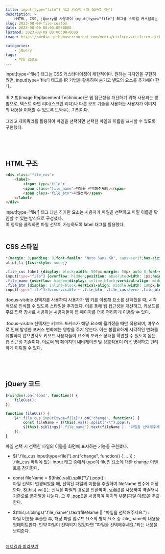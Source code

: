 ```yaml
---
title: input[type="file"] 태그 커스텀 (웹 접근성 개선)
description: >  
    HHTML, CSS, jQuery를 사용하여 input[type="file"] 태그를 스타일 커스텀하는 코드 예제입니다.
slug: 2023-08-09-file-custom
date: 2023-08-09 00:00:00+0000
lastmod: 2023-08-09 00:00:00+0000
image: https://media.githubusercontent.com/media/ctrlcccv/ctrlcccv.github.io/master/assets/img/post/file-custom.webp

categories:
    - jQuery
tags:
    - 파일 업로드
---
```

input[type='file'] 태그는 CSS 커스터마이징이 제한적이다. 원하는 디자인을 구현하려면, input[type='file'] 태그를 IR 기법을 활용하여 숨기고 별도의 요소를 추가해야 한다.  
<br>
IR 기법(Image Replacement Technique)은 웹 접근성을 개선하기 위해 사용되는 방법으로, 텍스트 화면 리더(스크린 리더)나 다른 보조 기술을 사용하는 사용자가 이미지의 내용을 이해할 수 있도록 도와주는 기법이다.  
<br>
그리고 제이쿼리를 활용하여 파일을 선택하면 선택한 파일의 이름을 표시할 수 있도록 구현했다.  

<br>

<ins class="adsbygoogle"
     style="display:block; text-align:center;"
     data-ad-layout="in-article"
     data-ad-format="fluid"
     data-ad-client="ca-pub-8535540836842352"
     data-ad-slot="2974559225"></ins>
<script>
     (adsbygoogle = window.adsbygoogle || []).push({});
</script>


<br>

## HTML 구조
```html
<div class="file_cus">
    <label>
        <input type="file">
        <span class="file_name">파일을 선택해주세요.</span>
        <span class="file_btn">파일선택</span>
    </label>
</div>
```
input[type='file'] 태그 대신 추가한 요소는 사용자가 파일을 선택하고 파일 이름을 확인할 수 있는 방식으로 구성했다.  
이 영역을 클릭하면 파일 선택이 가능하도록 label 태그를 활용했다.  
<br>

## CSS 스타일
```css
*{margin: 0;padding: 0;font-family: 'Noto Sans KR', sans-serif;box-sizing: border-box;box-sizing: border-box;}
ul,ol,li {list-style: none;}

.file_cus label {display: block;width: 500px;margin: 50px auto 0;font-size: 0;cursor: pointer;}
input[type="file"] {overflow: hidden;position: absolute;width: 1px;height: 1px;margin: -1px;font-size: initial;clip: rect(0 0 0 0);}
.file_name {overflow: hidden;display: inline-block;vertical-align: middle;width: calc(100% - 108px);height: 40px;padding:0 12px;border: 1px solid #ddd;border-radius:4px;font-size: 14px;line-height: 38px;color: #111;white-space: nowrap; text-overflow: ellipsis;}
.file_btn {display: inline-block;vertical-align: middle;width: 100px;height: 40px;margin-left: 8px;background: #8ab4f8;border-radius:4px;font-size: 14px;font-weight: 500;line-height: 40px;color: #fff;text-align: center;}
input[type="file"]:focus-visible ~ .file_btn, .file_cus:hover .file_btn {background: #3478db;}
```
:focus-visible 선택자를 사용하여 사용자가 탭 키를 이용해 요소를 선택했을 때, 시각적으로 인식할 수 있도록 스타일을 추가했다. 이를 통해 웹 접근성을 개선하고, 키보드를 주요 입력 장치로 사용하는 사용자들이 웹 페이지를 더욱 편리하게 이용할 수 있다.  
<br>
:focus-visible 선택자는 키보드 포커스가 해당 요소에 옮겨졌을 때만 적용되며, 마우스로 인해 발생한 포커스 변화에는 영향을 주지 않는다.
이는 불필요하게 시각적인 변화를 유발하지 않으면서도 키보드 사용자들이 요소의 포커스 상태를 확인할 수 있도록 돕는 웹 접근성 기술이다.
이로써 웹 페이지의 내비게이션 및 상호작용이 더욱 명확하고 편리하게 이뤄질 수 있다.  

<br>

<ins class="adsbygoogle"
     style="display:block; text-align:center;"
     data-ad-layout="in-article"
     data-ad-format="fluid"
     data-ad-client="ca-pub-8535540836842352"
     data-ad-slot="2974559225"></ins>
<script>
     (adsbygoogle = window.adsbygoogle || []).push({});
</script>


<br>

## jQuery 코드
```js
$(window).on('load', function() {
    fileCus();
})

function fileCus() {
    $(".file_cus input[type=file]").on("change", function() {
        const fileName = $(this).val().split("\\").pop();
        $(this).siblings(".file_name").text(fileName || "파일을 선택해주세요.");
    });
}
```
파일 선택 시 선택한 파일의 이름을 화면에 표시하는 기능을 구현했다.  

* $(".file_cus input[type=file]").on("change", function() { ... }) :   
.file_cus 하위에 있는 input 태그 중에서 type이 file인 요소에 대한 change 이벤트를 감지한다.

* const fileName = $(this).val().split(\"\\\\").pop() :   
파일 선택이 변경되었을 때, 선택된 파일의 이름을 추출하여 fileName 변수에 저장한다. $(this).val()는 선택된 파일의 경로를 반환하며, [split()](https://developer.mozilla.org/ko/docs/Web/JavaScript/Reference/Global_Objects/String/split)를 사용하여 역슬래시 기준으로 문자열을 나눈다. 그 후 [.pop()](https://developer.mozilla.org/ko/docs/Web/JavaScript/Reference/Global_Objects/Array/pop)을 사용하여 마지막 부분(파일 이름)을 추출한다. 

* $(this).siblings(".file_name").text(fileName || "파일을 선택해주세요.") :   
파일 이름을 추출한 후, 해당 파일 업로드 요소의 형제 요소 중 .file_name의 내용을 업데이트한다. 만약 파일이 선택되지 않았다면 "파일을 선택해주세요."라는 내용을 보여준다.  

<br>

<div class="btn_wrap">
    <a target="_blank" href="https://ctrlcccv.github.io/ctrlcccv-demo/2023-08-09-file-custom/">예제결과 미리보기</a>
</div>

